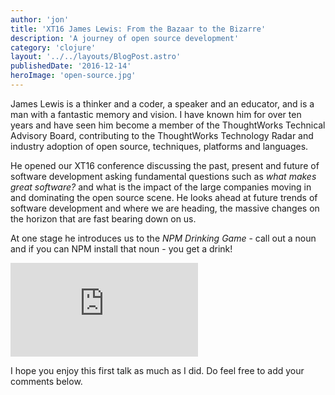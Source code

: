 ```yaml
---
author: 'jon'
title: 'XT16 James Lewis: From the Bazaar to the Bizarre'
description: 'A journey of open source development'
category: 'clojure'
layout: '../../layouts/BlogPost.astro'
publishedDate: '2016-12-14'
heroImage: 'open-source.jpg'
---
```


James Lewis is a thinker and a coder, a speaker and an educator, and is
a man with a fantastic memory and vision. I have known him for over ten
years and have seen him become a member of the ThoughtWorks Technical
Advisory Board, contributing to the ThoughtWorks Technology Radar and
industry adoption of open source, techniques, platforms and languages.

He opened our XT16 conference discussing the past, present and future of
software development asking fundamental questions such as _what makes
great software?_ and what is the impact of the large companies moving in
and dominating the open source scene. He looks ahead at future trends of
software development and where we are heading, the massive changes on
the horizon that are fast bearing down on us.

At one stage he introduces us to the _NPM Drinking Game_ - call out a
noun and if you can NPM install that noun - you get a drink!

<iframe class="aspect-video w-full" src="https://www.youtube.com/embed/n0dtHv6qSQk" title="XT16 - Jamer Lewis- From the Bazaar to the Bizarre" frameborder="0" allow="accelerometer; autoplay; clipboard-write; encrypted-media; gyroscope; picture-in-picture" allowfullscreen></iframe>

I hope you enjoy this first talk as much as I did. Do feel free to add
your comments below.

